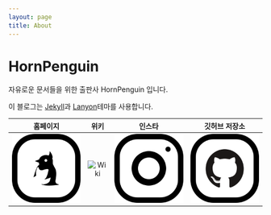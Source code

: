 ```yaml
---
layout: page
title: About
---
```


# HornPenguin 

자유로운 문서들을 위한 출판사 HornPenguin 입니다.


이 블로그는 [Jekyll](http://jekyllrb.com)과 [Lanyon](https://lanyon.getpoole.com/)테마를 사용합니다.

|홈페이지|위키|인스타|깃허브 저장소|
|:--:|:--:|:--:|:--:|
|![Homepage](./resource/img/Homepage%20Icon.png)|![Wiki]((./resource/img/Wiki%20Icon.png))|![Instagram](./resource/img/Instagram%20Icon.png)|![Github repository](./resource/img/Github_lcon.png)|


